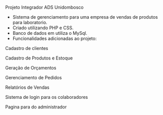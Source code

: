 Projeto Integrador ADS Unidombosco
- Sistema de gerenciamento para uma empresa de vendas de produtos para laboratorio.
- Criado utilizando PHP e CSS.
- Banco de dados em utiliza o MySql.
- Funcionalidades adicionadas ao projeto:

Cadastro de clientes

Cadastro de Produtos e Estoque

Geração de Orçamentos

Gerenciamento de Pedidos

Relatórios de Vendas

Sistema de login para os colaboradores

Pagina para do administrador
